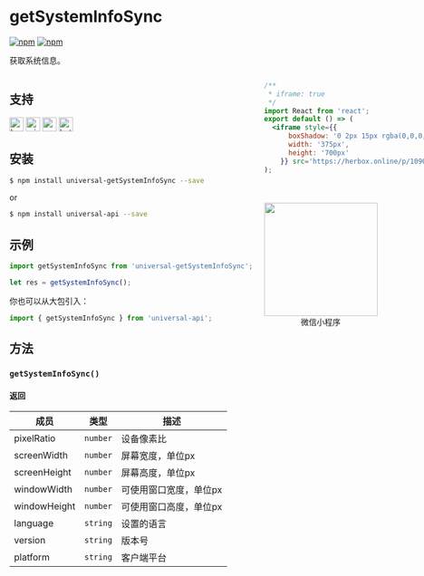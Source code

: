 # getSystemInfoSync 

[![npm](https://img.shields.io/npm/v/evapi.svg)](https://www.npmjs.com/package/evapi)
[![npm](https://img.shields.io/npm/v/evapi-getSystemInfoSync.svg)](https://www.npmjs.com/package/evapi-getSystemInfoSync)

获取系统信息。

<div style="display: flex;flex-direction: row;justify-content: space-between;">
<div style="margin-right: 20px;">

## 支持

<img alt="browser" src="https://gw.alicdn.com/tfs/TB1uYFobGSs3KVjSZPiXXcsiVXa-200-200.svg" width="25px" height="25px" title="h5" /> <img alt="miniApp" src="https://gw.alicdn.com/tfs/TB1bBpmbRCw3KVjSZFuXXcAOpXa-200-200.svg" width="25px" height="25px" title="阿里小程序" /> <img alt="wechatMiniprogram" src="https://img.alicdn.com/tfs/TB1slcYdxv1gK0jSZFFXXb0sXXa-200-200.svg" width="25px" height="25px" title="微信小程序"> <img alt="bytedanceMicroApp" src="https://gw.alicdn.com/tfs/TB1jFtVzO_1gK0jSZFqXXcpaXXa-200-200.svg" width="25px" height="25px" title="字节跳动小程序">

## 安装

```bash
$ npm install universal-getSystemInfoSync --save
```
or
```bash
$ npm install universal-api --save
```
## 示例

```javascript
import getSystemInfoSync from 'universal-getSystemInfoSync';

let res = getSystemInfoSync();

```

你也可以从大包引入：
```js
import { getSystemInfoSync } from 'universal-api';
```

## 方法

### `getSystemInfoSync()`

#### 返回

| 成员 | 类型 | 描述 |
| --- | --- | --- |
| pixelRatio | `number` | 设备像素比 |
| screenWidth | `number` | 屏幕宽度，单位px |
| screenHeight | `number` | 屏幕高度，单位px |
| windowWidth | `number` | 可使用窗口宽度，单位px |
| windowHeight | `number` | 可使用窗口高度，单位px |
| language | `string` | 设置的语言 |
| version | `string` | 版本号 |
| platform | `string` | 客户端平台 |

</div>
<div>

```jsx | inline
/**
 * iframe: true
 */
import React from 'react';
export default () => (
  <iframe style={{
      boxShadow: '0 2px 15px rgba(0,0,0,0.1)',
      width: '375px',
      height: '700px'
    }} src='https://herbox.online/p/109000004/app_1aKtEd7SK?previewZoom=100&view=preview&defaultPage=pages/universal-getsysteminfosync/index&topSlider=false'></iframe>
);
```

<div style="display: flex;margin-top: 50px;">
  <div>
    <img src="https://img.alicdn.com/imgextra/i4/O1CN01XDvKVV1DKGftHeaEp_!!6000000000197-0-tps-616-638.jpg" width="200" height="200" />
    <div style="text-align: center;">微信小程序</div>
  </div>
</div>

</div>
</div>
